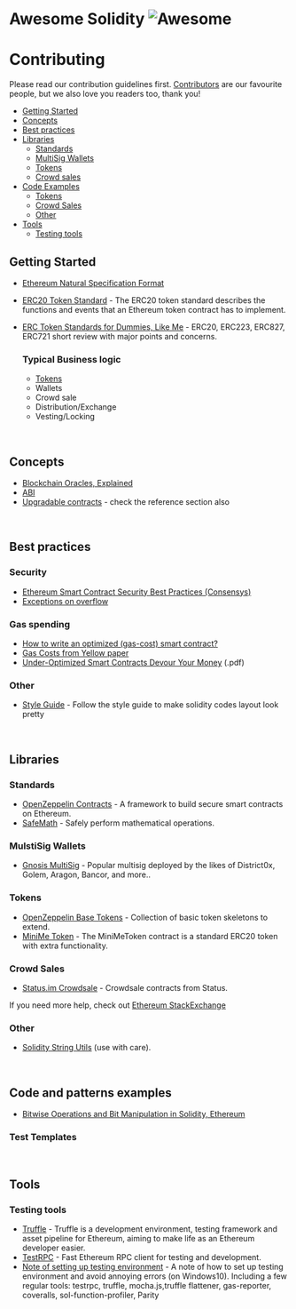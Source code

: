 # Awesome Solidity ![Awesome](https://raw.githubusercontent.com/BlockchainLabsNZ/awesome-solidity/master/banner.png)

# Contributing

Please read our contribution guidelines first. [Contributors](https://github.com/BlockchainLabsNZ/awesome-solidity/graphs/contributors) are our favourite people, but we also love you readers too, thank you!

- [Getting Started](#getting-started)
- [Concepts](#concepts)
- [Best practices](#best-practices)
- [Libraries](#libraries)
  - [Standards](#standards)
  - [MultiSig Wallets](#multisig-wallets)
  - [Tokens](#tokens)
  - [Crowd sales](#crowd-sales)
- [Code Examples](#code-examples)
  - [Tokens](#tokens)
  - [Crowd Sales](#crowd-sales)
  - [Other](#other)
- [Tools](#tools)
  - [Testing tools](#testing-tools)
  

## Getting Started

* [Ethereum Natural Specification Format](https://github.com/ethereum/wiki/wiki/Ethereum-Natural-Specification-Format)
* [ERC20 Token Standard](https://theethereum.wiki/w/index.php/ERC20_Token_Standard) - The ERC20 token standard describes the functions and events that an Ethereum token contract has to implement.
* [ERC Token Standards for Dummies, Like Me](https://decentral.market/2018/03/04/erc-token-standards-for-dummies-like-me/) - ERC20, ERC223, ERC827, ERC721 short review with major points and concerns.


	### Typical Business logic
	
	* [Tokens](logic/tokens.md)
	* Wallets<!--](logic/wallets.md)-->
	* Crowd sale<!--](logic/sale.md)-->
	* Distribution/Exchange<!--](logic/distribution-and-exchange.md)-->
	* Vesting/Locking<!--](logic/vesting.md)-->



<br>



## Concepts

* [Blockchain Oracles, Explained](https://cointelegraph.com/explained/blockchain-oracles-explained)
* [ABI](https://github.com/ethereum/wiki/wiki/Ethereum-Contract-ABI)
* [Upgradable contracts](https://blog.indorse.io/ethereum-upgradeable-smart-contract-strategies-456350d0557c) - check the reference section also

<br>


## Best practices

### Security

* [Ethereum Smart Contract Security Best Practices (Consensys) ](https://consensys.github.io/smart-contract-best-practices/)
* [Exceptions on overflow](https://github.com/ethereum/solidity/issues/796#issuecomment-253578925)

### Gas spending

* [How to write an optimized (gas-cost) smart contract?](https://ethereum.stackexchange.com/questions/28813/how-to-write-an-optimized-gas-cost-smart-contract/28818)
* [Gas Costs from Yellow paper](https://docs.google.com/spreadsheets/d/1n6mRqkBz3iWcOlRem_mO09GtSKEKrAsfO7Frgx18pNU/edit#gid=0)
* [Under-Optimized Smart Contracts Devour Your Money](https://arxiv.org/pdf/1703.03994.pdf) (.pdf)

### Other

- [Style Guide](http://solidity.readthedocs.io/en/develop/style-guide.html#function-declaration) - Follow the style guide to make solidity codes layout look pretty

<br>

## Libraries

### Standards

- [OpenZeppelin Contracts](https://github.com/OpenZeppelin/zeppelin-solidity) - A framework to build secure smart contracts on Ethereum.
- [SafeMath](https://github.com/OpenZeppelin/zeppelin-solidity/blob/master/contracts/math/SafeMath.sol) - Safely perform mathematical operations.


### MulstiSig Wallets

- [Gnosis MultiSig](https://github.com/gnosis/MultiSigWallet) - Popular multisig deployed by the likes of District0x, Golem, Aragon, Bancor, and more..

### Tokens

- [OpenZeppelin Base Tokens](https://github.com/OpenZeppelin/zeppelin-solidity/tree/master/contracts/token) - Collection of basic token skeletons to extend.
- [MiniMe Token](https://github.com/Giveth/minime) - The MiniMeToken contract is a standard ERC20 token with extra functionality.

### Crowd Sales

- [Status.im Crowdsale](https://github.com/status-im/status-network-token/tree/master/contracts) - Crowdsale contracts from Status.

If you need more help, check out [Ethereum StackExchange](https://ethereum.stackexchange.com)

### Other

- [Solidity String Utils](https://github.com/Arachnid/solidity-stringutils) (use with care).

<br>



## Code and patterns examples

- [Bitwise Operations and Bit Manipulation in Solidity, Ethereum](https://medium.com/@imolfar/bitwise-operations-and-bit-manipulation-in-solidity-ethereum-1751f3d2e216)

### Test Templates



<br>

## Tools

### Testing tools

- [Truffle](https://github.com/trufflesuite/truffle) - Truffle is a development environment, testing framework and asset pipeline for Ethereum, aiming to make life as an Ethereum developer easier.
- [TestRPC](https://github.com/ethereumjs/testrpc) - Fast Ethereum RPC client for testing and development.
- [Note of setting up testing environment](https://github.com/BlockchainLabsNZ/awesome-solidity/blob/master/Note_of_setting_up_testing_environment.md) - A note of how to set up testing environment and avoid annoying errors (on Windows10). Including a few regular tools: testrpc, truffle, mocha.js,truffle flattener, gas-reporter, coveralls, sol-function-profiler, Parity